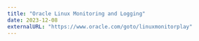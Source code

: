 ```yaml
---
title: "Oracle Linux Monitoring and Logging"
date: 2023-12-08
externalURL: "https://www.oracle.com/goto/linuxmonitorplay"
---
```

